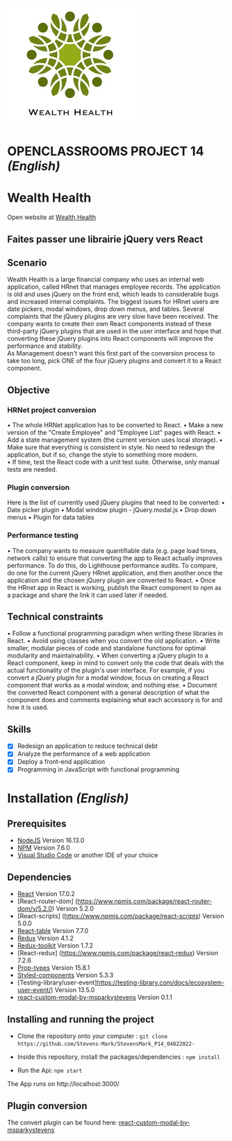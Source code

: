 ![WealthHealth](/src/assets/logos/wealthhealth.webp)

# OPENCLASSROOMS PROJECT 14 *(English)*

# Wealth Health

Open website at [Wealth Health](……..)

## Faites passer une librairie jQuery vers React

## Scenario
Wealth Health is a large financial company who uses an internal web application, called HRnet that manages employee records. The application is old and uses jQuery on the front end, which leads to considerable bugs and increased internal complaints. 
The biggest issues for HRnet users are date pickers, modal windows, drop down menus, and tables. Several complaints that the jQuery plugins are very slow have been received.
The company wants to create their own React components instead of these third-party jQuery plugins that are used in the user interface and hope that converting these jQuery plugins into React components will improve the performance and stability.  
As Management doesn't want this first part of the conversion process to take too long, pick ONE of the four jQuery plugins and convert it to a React component.

## Objective

### HRNet project conversion
•	The whole HRNet application has to be converted to React.
•	Make a new version of the "Create Employee" and "Employee List" pages with React.
•	Add a state management system (the current version uses local storage).
•	Make sure that everything is consistent in style. No need to redesign the application, but if so, change the style to something more modern.  
•	If time, test the React code with a unit test suite. Otherwise, only manual tests are needed. 

### Plugin conversion
Here is the list of currently used jQuery plugins that need to be converted: 
•	Date picker plugin
•	Modal window plugin - jQuery.modal.js
•	Drop down menus
•	Plugin for data tables

### Performance testing
•	The company wants to measure quantifiable data (e.g. page load times, network calls) to ensure that converting the app to React actually improves performance. To do this, do Lighthouse performance audits. To compare, do one for the current jQuery HRnet application, and then another once the application and the chosen jQuery plugin are converted to React.
•	Once the HRnet app in React is working, publish the React component to npm as a package and share the link it can used later if needed.

## Technical constraints
•	Follow a functional programming paradigm when writing these libraries in React.
•	Avoid using classes when you convert the old application. 
•	Write smaller, modular pieces of code and standalone functions for optimal modularity and maintainability. 
•	When converting a jQuery plugin to a React component, keep in mind to convert only the code that deals with the actual functionality of the plugin's user interface. For example, if you convert a jQuery plugin for a modal window, focus on creating a React component that works as a modal window, and nothing else.
•	Document the converted React component with a general description of what the component does and comments explaining what each accessory is for and how it is used.

## Skills
- [x] Redesign an application to reduce technical debt
- [x] Analyze the performance of a web application
- [x] Deploy a front-end application
- [x] Programming in JavaScript with functional programming

# Installation *(English)*

## Prerequisites
- [NodeJS](https://nodejs.org/en/)  Version 16.13.0 
- [NPM](https://www.npmjs.com/package/npm) Version 7.6.0
- [Visual Studio Code](https://code.visualstudio.com/) or another IDE of your choice

## Dependencies
- [React](https://reactjs.org/) Version 17.0.2
- [React-router-dom] (https://www.npmjs.com/package/react-router-dom/v/5.2.0) Version 5.2.0
- [React-scripts] (https://www.npmjs.com/package/react-scripts) Version 5.0.0
- [React-table](https://react-table.tanstack.com/) Version 7.7.0
- [Redux]( https://www.npmjs.com/package/redux) Version 4.1.2
- [Redux-toolkit](https://www.npmjs.com/package/@reduxjs/toolkit) Version 1.7.2
- [React-redux] (https://www.npmjs.com/package/react-redux) Version 7.2.6
- [Prop-types](https://www.npmjs.com/package/prop-types) Version 15.8.1
- [Styled-components](https://styled-components.com/) Version 5.3.3
- [Testing-library/user-event]https://testing-library.com/docs/ecosystem-user-event/) Version 13.5.0
- [react-custom-modal-by-msparkystevens](https://www.npmjs.com/package/react-custom-modal-by-msparkystevens) Version 0.1.1

## Installing and running the project
- Clone the repository onto your computer :
  `git clone https://github.com/Stevens-Mark/StevensMark_P14_04022022-`

- Inside this repository, install the packages/dependencies :
 `npm install`

- Run the Api:
 `npm start`

The App runs on http://localhost:3000/

## Plugin conversion
The convert plugin can be found here:
[react-custom-modal-by-msparkystevens](https://www.npmjs.com/package/react-custom-modal-by-msparkystevens)

